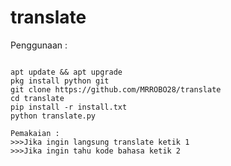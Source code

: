 # translate
Penggunaan :
<pre><code>
apt update && apt upgrade
pkg install python git
git clone https://github.com/MRROBO28/translate
cd translate
pip install -r install.txt
python translate.py

Pemakaian :
>>>Jika ingin langsung translate ketik 1
>>>Jika ingin tahu kode bahasa ketik 2
